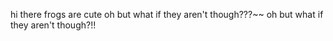 hi there
frogs are cute
oh but what if they aren't though???~~
oh but what if they aren't though?!!
